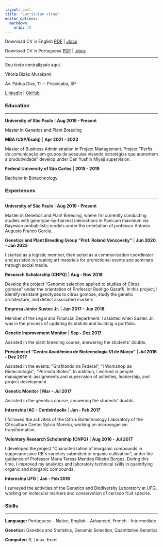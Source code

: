 ```yaml
---
layout: post
title: "Curriculum vitae"
editor_options: 
  markdown: 
    wrap: 72
---
```


Download CV in English [PDF](/assets/files/CV_Vitoria_EN.pdf) \| [.docx](/assets/files/CV_Vitoria_EN.docx)

Download CV in Portuguese [PDF](/_data/CV_Vitoria.pdf) \| [.docx](/assets/files/CV_Vitoria.docx)

------------------------------------------------------------------------

<div class="centered-text">

Seu texto centralizado aqui.

</div>

Vitória Bizão Murakami

Av. Pádua Dias, 11 -- Piracicaba, SP

[LinkedIn](https://www.linkedin.com/in/vitoriabizao/) \|
[GitHub](https://github.com/VitoriaBizao)

### Education
------------------------------------------------------------------------

**University of São Paulo** \| **Aug 2019 - Present**

Master in Genetics and Plant Breeding

**MBA (USP/Esalq)** \| **Apr 2021 - 2023**

Master of Business Administration in Project Management. 
Project "Perfis de comunicação em grupos de pesquisa visando estratégias que aumentem a
produtividade" develop under Dan Yushin Miyaji supervision.

**Federal University of São Carlos** \| **2015 - 2019**

Bachelor in Biotechnology


### Experiences
------------------------------------------------------------------------
**University of São Paulo** \| **Aug 2019 - Present**

Master in Genetics and Plant Breeding, where I’m currently conducting studies with genotype-by-harvest interactions in Panicum maximum via Bayesian probabilistic models under the orientation of professor Antonio Augusto Franco Garcia.


**Genetics and Plant Breeding Group "Prof. Roland Vencovsky"** \| **Jun 2020 - Jan 2023**

I started as a logistic member, then acted as a communication coordinator and assisted in creating art materials for promotional events and seminars through social media.

**Research Scholarship (CNPQ)** \| **Aug - Nov 2018**

Develop the project “Genomic selection applied to studies of Citrus gomose” under the orientation of Professor Rodrigo Gazaffi. In this project, I identify resistant genotypes to citrus gomose, study the genetic architecture, and detect associated markers.

**Empresa Júnior Sustec Jr.** \| **Jun 2017 - Jun 2018**

Member of the Legal and Financial Department. I assisted when Sustec Jr. was in the process of updating its statute and building a portfolio.

**Genetic Improvement Monitor**	\| **Sep - Dez 2017**

Assisted in the plant breeding course, answering the students' doubts.

**President of “Centro Acadêmico de Biotecnologia VI de Março”** \| **Jul 2016 - Dez 2017**

Assisted in the events: "Grafitando na Federal", "I Workshop de Biotecnologia", "Permuta Biotec". In addition, I worked in people management: assignments and supervision of activities, leadership, and project development.

**Genetic Monitor** \| **Mar - Jul 2017**

Assisted in the genetics course, answering the students' doubts.

**Internship IAC - Cordeirópolis** \| **Jan - Feb 2017**

I followed the activities of the Citrus Biotechnology Laboratory of the Citriculture Center Sylvio Moreira, working on microorganism transformation.

**Voluntary Research Scholarship (CNPQ)** \| **Aug 2016 - Jul 2017**

I developed the project "Characterization of inorganic compounds in sugarcane juice RB's varieties submitted to organic cultivation", under the guidance of Professor Maria Teresa Mendes Ribeiro Borges. During this time, I improved my analytics and laboratory technical skills in quantifying organic and inorganic compounds.

**Internship UFG** \| **Jan - Feb 2016**

I surveyed the activities of the Genetics and Biodiversity Laboratory at UFG, working on molecular markers and conservation of cerrado fruit species.


### Skills
------------------------------------------------------------------------

**Language:** Portuguese – Native, English – Advanced, French – Intermediate

**Genetics:** Genetics and Statistics, Genomic Selection, Quantitative Genetics

**Computer:** R, Linux, Excel

